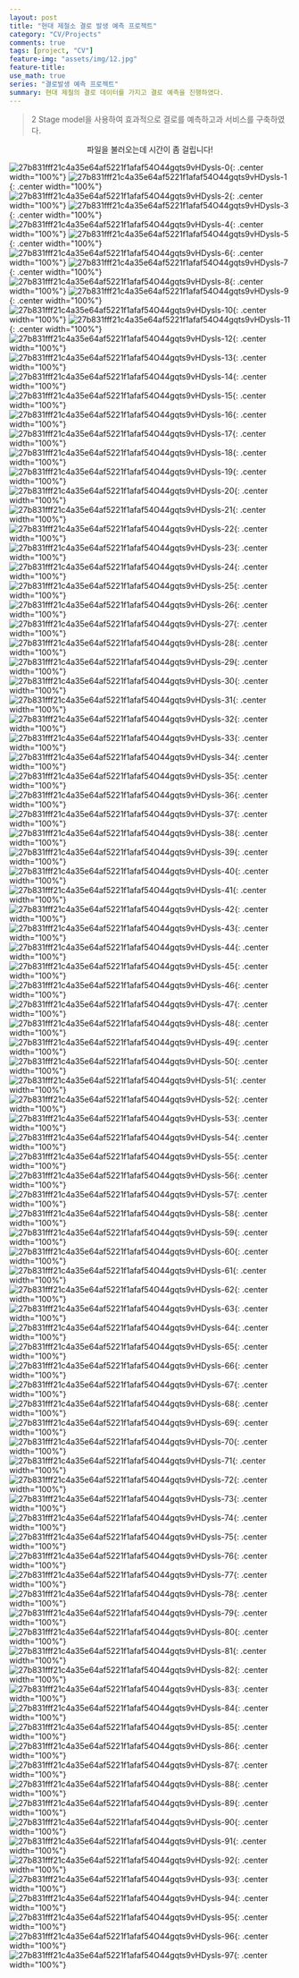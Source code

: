 ```yaml
---
layout: post
title: "현대 제철소 결로 발생 예측 프로젝트"
category: "CV/Projects"
comments: true
tags: [project, "CV"]
feature-img: "assets/img/12.jpg"
feature-title:
use_math: true
series: "결로발생 예측 프로젝트"
summary: 현대 제철의 결로 데이터를 가지고 결로 예측을 진행하였다.
---
```


> 2 Stage model을 사용하여 효과적으로 결로를 예측하고과 서비스를 구축하였다.

<p style="text-align:center">파일을 불러오는데 시간이 좀 걸립니다!</p>

![27b831fff21c4a35e64af5221f1afaf54O44gqts9vHDysls-0](https://user-images.githubusercontent.com/37871541/92864343-f2140b80-f437-11ea-997b-dd520c2fb9c9.jpg){: .center width="100%"}
![27b831fff21c4a35e64af5221f1afaf54O44gqts9vHDysls-1](https://user-images.githubusercontent.com/37871541/92863970-8e89de00-f437-11ea-8b55-a13d5e5cdd67.jpg){: .center width="100%"}
![27b831fff21c4a35e64af5221f1afaf54O44gqts9vHDysls-2](https://user-images.githubusercontent.com/37871541/92863975-8f227480-f437-11ea-8d4e-527f9846b610.jpg){: .center width="100%"}
![27b831fff21c4a35e64af5221f1afaf54O44gqts9vHDysls-3](https://user-images.githubusercontent.com/37871541/92863976-9053a180-f437-11ea-9e3b-d81f20d23b07.jpg){: .center width="100%"}
![27b831fff21c4a35e64af5221f1afaf54O44gqts9vHDysls-4](https://user-images.githubusercontent.com/37871541/92863978-9053a180-f437-11ea-9d5d-5a2ac0a49fb5.jpg){: .center width="100%"}
![27b831fff21c4a35e64af5221f1afaf54O44gqts9vHDysls-5](https://user-images.githubusercontent.com/37871541/92863980-90ec3800-f437-11ea-9a3c-b9c1869fa3cf.jpg){: .center width="100%"}
![27b831fff21c4a35e64af5221f1afaf54O44gqts9vHDysls-6](https://user-images.githubusercontent.com/37871541/92863981-9184ce80-f437-11ea-8953-d01393e830b2.jpg){: .center width="100%"}
![27b831fff21c4a35e64af5221f1afaf54O44gqts9vHDysls-7](https://user-images.githubusercontent.com/37871541/92863985-921d6500-f437-11ea-9908-e9f6127aeaa5.jpg){: .center width="100%"}
![27b831fff21c4a35e64af5221f1afaf54O44gqts9vHDysls-8](https://user-images.githubusercontent.com/37871541/92863987-93e72880-f437-11ea-91c3-98a5cae200aa.jpg){: .center width="100%"}
![27b831fff21c4a35e64af5221f1afaf54O44gqts9vHDysls-9](https://user-images.githubusercontent.com/37871541/92863988-93e72880-f437-11ea-90ea-01aa7f981329.jpg){: .center width="100%"}
![27b831fff21c4a35e64af5221f1afaf54O44gqts9vHDysls-10](https://user-images.githubusercontent.com/37871541/92863989-947fbf00-f437-11ea-9c1e-c23be4fc3736.jpg){: .center width="100%"}
![27b831fff21c4a35e64af5221f1afaf54O44gqts9vHDysls-11](https://user-images.githubusercontent.com/37871541/92863993-95185580-f437-11ea-97e8-d71759ec8cbb.jpg){: .center width="100%"}
![27b831fff21c4a35e64af5221f1afaf54O44gqts9vHDysls-12](https://user-images.githubusercontent.com/37871541/92863996-95b0ec00-f437-11ea-8871-39974b0a7b11.jpg){: .center width="100%"}
![27b831fff21c4a35e64af5221f1afaf54O44gqts9vHDysls-13](https://user-images.githubusercontent.com/37871541/92863997-95b0ec00-f437-11ea-88b8-ec96fafc15e3.jpg){: .center width="100%"}
![27b831fff21c4a35e64af5221f1afaf54O44gqts9vHDysls-14](https://user-images.githubusercontent.com/37871541/92863998-977aaf80-f437-11ea-8f6e-8fe8095ed2bf.jpg){: .center width="100%"}
![27b831fff21c4a35e64af5221f1afaf54O44gqts9vHDysls-15](https://user-images.githubusercontent.com/37871541/92863999-98134600-f437-11ea-990d-313aeb22773c.jpg){: .center width="100%"}
![27b831fff21c4a35e64af5221f1afaf54O44gqts9vHDysls-16](https://user-images.githubusercontent.com/37871541/92864000-98134600-f437-11ea-90e5-9cbb8b364849.jpg){: .center width="100%"}
![27b831fff21c4a35e64af5221f1afaf54O44gqts9vHDysls-17](https://user-images.githubusercontent.com/37871541/92864004-99dd0980-f437-11ea-9516-aa61efac5c05.jpg){: .center width="100%"}
![27b831fff21c4a35e64af5221f1afaf54O44gqts9vHDysls-18](https://user-images.githubusercontent.com/37871541/92864005-9a75a000-f437-11ea-9600-0a46f0b5afe9.jpg){: .center width="100%"}
![27b831fff21c4a35e64af5221f1afaf54O44gqts9vHDysls-19](https://user-images.githubusercontent.com/37871541/92864006-9a75a000-f437-11ea-9cf2-5d21e7d823a9.jpg){: .center width="100%"}
![27b831fff21c4a35e64af5221f1afaf54O44gqts9vHDysls-20](https://user-images.githubusercontent.com/37871541/92864007-9b0e3680-f437-11ea-8f35-c6543e77fa34.jpg){: .center width="100%"}
![27b831fff21c4a35e64af5221f1afaf54O44gqts9vHDysls-21](https://user-images.githubusercontent.com/37871541/92864010-9ba6cd00-f437-11ea-8145-ccd38f416bbc.jpg){: .center width="100%"}
![27b831fff21c4a35e64af5221f1afaf54O44gqts9vHDysls-22](https://user-images.githubusercontent.com/37871541/92864011-9c3f6380-f437-11ea-8da2-d807f06d38f9.jpg){: .center width="100%"}
![27b831fff21c4a35e64af5221f1afaf54O44gqts9vHDysls-23](https://user-images.githubusercontent.com/37871541/92864012-9cd7fa00-f437-11ea-9842-54398ea82deb.jpg){: .center width="100%"}
![27b831fff21c4a35e64af5221f1afaf54O44gqts9vHDysls-24](https://user-images.githubusercontent.com/37871541/92864013-9d709080-f437-11ea-980f-8db74c730061.jpg){: .center width="100%"}
![27b831fff21c4a35e64af5221f1afaf54O44gqts9vHDysls-25](https://user-images.githubusercontent.com/37871541/92864014-9e092700-f437-11ea-8b81-8698901e2dd1.jpg){: .center width="100%"}
![27b831fff21c4a35e64af5221f1afaf54O44gqts9vHDysls-26](https://user-images.githubusercontent.com/37871541/92864017-9ea1bd80-f437-11ea-8761-daed3a438836.jpg){: .center width="100%"}
![27b831fff21c4a35e64af5221f1afaf54O44gqts9vHDysls-27](https://user-images.githubusercontent.com/37871541/92864018-9ea1bd80-f437-11ea-925a-b7a3a45717e7.jpg){: .center width="100%"}
![27b831fff21c4a35e64af5221f1afaf54O44gqts9vHDysls-28](https://user-images.githubusercontent.com/37871541/92864019-a06b8100-f437-11ea-8f22-5cde6ef0edcb.jpg){: .center width="100%"}
![27b831fff21c4a35e64af5221f1afaf54O44gqts9vHDysls-29](https://user-images.githubusercontent.com/37871541/92864020-a1041780-f437-11ea-9f60-9dbb20a169a1.jpg){: .center width="100%"}
![27b831fff21c4a35e64af5221f1afaf54O44gqts9vHDysls-30](https://user-images.githubusercontent.com/37871541/92864021-a1041780-f437-11ea-9bb1-8c3e1cb6ef51.jpg){: .center width="100%"}
![27b831fff21c4a35e64af5221f1afaf54O44gqts9vHDysls-31](https://user-images.githubusercontent.com/37871541/92864022-a19cae00-f437-11ea-8a64-39f005759e88.jpg){: .center width="100%"}
![27b831fff21c4a35e64af5221f1afaf54O44gqts9vHDysls-32](https://user-images.githubusercontent.com/37871541/92864024-a2354480-f437-11ea-9503-d7c1d96d2910.jpg){: .center width="100%"}
![27b831fff21c4a35e64af5221f1afaf54O44gqts9vHDysls-33](https://user-images.githubusercontent.com/37871541/92864025-a2cddb00-f437-11ea-836c-2ca22e2b6046.jpg){: .center width="100%"}
![27b831fff21c4a35e64af5221f1afaf54O44gqts9vHDysls-34](https://user-images.githubusercontent.com/37871541/92864027-a3667180-f437-11ea-83e8-76de088fb319.jpg){: .center width="100%"}
![27b831fff21c4a35e64af5221f1afaf54O44gqts9vHDysls-35](https://user-images.githubusercontent.com/37871541/92864029-a3667180-f437-11ea-938f-39c7f5b05d1b.jpg){: .center width="100%"}
![27b831fff21c4a35e64af5221f1afaf54O44gqts9vHDysls-36](https://user-images.githubusercontent.com/37871541/92864030-a3ff0800-f437-11ea-9c8b-fd1f68964d64.jpg){: .center width="100%"}
![27b831fff21c4a35e64af5221f1afaf54O44gqts9vHDysls-37](https://user-images.githubusercontent.com/37871541/92864031-a4979e80-f437-11ea-9ec5-5561e6e82980.jpg){: .center width="100%"}
![27b831fff21c4a35e64af5221f1afaf54O44gqts9vHDysls-38](https://user-images.githubusercontent.com/37871541/92864033-a5303500-f437-11ea-9945-a1d0e812c4e1.jpg){: .center width="100%"}
![27b831fff21c4a35e64af5221f1afaf54O44gqts9vHDysls-39](https://user-images.githubusercontent.com/37871541/92864035-a5c8cb80-f437-11ea-94d8-344b658ceec0.jpg){: .center width="100%"}
![27b831fff21c4a35e64af5221f1afaf54O44gqts9vHDysls-40](https://user-images.githubusercontent.com/37871541/92864037-a6616200-f437-11ea-9b1c-615f6a05ed30.jpg){: .center width="100%"}
![27b831fff21c4a35e64af5221f1afaf54O44gqts9vHDysls-41](https://user-images.githubusercontent.com/37871541/92864039-a6f9f880-f437-11ea-9970-2e088ee57edb.jpg){: .center width="100%"}
![27b831fff21c4a35e64af5221f1afaf54O44gqts9vHDysls-42](https://user-images.githubusercontent.com/37871541/92864041-a6f9f880-f437-11ea-91d6-1c95a1b260e7.jpg){: .center width="100%"}
![27b831fff21c4a35e64af5221f1afaf54O44gqts9vHDysls-43](https://user-images.githubusercontent.com/37871541/92864045-a7928f00-f437-11ea-920c-3f3df922ea89.jpg){: .center width="100%"}
![27b831fff21c4a35e64af5221f1afaf54O44gqts9vHDysls-44](https://user-images.githubusercontent.com/37871541/92864051-a8c3bc00-f437-11ea-9ae9-b7387f0acfc4.jpg){: .center width="100%"}
![27b831fff21c4a35e64af5221f1afaf54O44gqts9vHDysls-45](https://user-images.githubusercontent.com/37871541/92864054-a95c5280-f437-11ea-91f7-7d7536d74b51.jpg){: .center width="100%"}
![27b831fff21c4a35e64af5221f1afaf54O44gqts9vHDysls-46](https://user-images.githubusercontent.com/37871541/92864056-a9f4e900-f437-11ea-96eb-4945d4d831e3.jpg){: .center width="100%"}
![27b831fff21c4a35e64af5221f1afaf54O44gqts9vHDysls-47](https://user-images.githubusercontent.com/37871541/92864058-aa8d7f80-f437-11ea-9fad-99f38d1a5bec.jpg){: .center width="100%"}
![27b831fff21c4a35e64af5221f1afaf54O44gqts9vHDysls-48](https://user-images.githubusercontent.com/37871541/92864060-ab261600-f437-11ea-9f3f-7de8b7437b9b.jpg){: .center width="100%"}
![27b831fff21c4a35e64af5221f1afaf54O44gqts9vHDysls-49](https://user-images.githubusercontent.com/37871541/92864062-abbeac80-f437-11ea-8072-402c024f5e10.jpg){: .center width="100%"}
![27b831fff21c4a35e64af5221f1afaf54O44gqts9vHDysls-50](https://user-images.githubusercontent.com/37871541/92864066-acefd980-f437-11ea-877c-945e1866fba5.jpg){: .center width="100%"}
![27b831fff21c4a35e64af5221f1afaf54O44gqts9vHDysls-51](https://user-images.githubusercontent.com/37871541/92864070-ad887000-f437-11ea-8cb6-9034d501e284.jpg){: .center width="100%"}
![27b831fff21c4a35e64af5221f1afaf54O44gqts9vHDysls-52](https://user-images.githubusercontent.com/37871541/92864072-ae210680-f437-11ea-9d7b-6417a2fb9119.jpg){: .center width="100%"}
![27b831fff21c4a35e64af5221f1afaf54O44gqts9vHDysls-53](https://user-images.githubusercontent.com/37871541/92864074-aeb99d00-f437-11ea-8613-442f25d99142.jpg){: .center width="100%"}
![27b831fff21c4a35e64af5221f1afaf54O44gqts9vHDysls-54](https://user-images.githubusercontent.com/37871541/92864079-af523380-f437-11ea-9317-3124624aadf8.jpg){: .center width="100%"}
![27b831fff21c4a35e64af5221f1afaf54O44gqts9vHDysls-55](https://user-images.githubusercontent.com/37871541/92864081-afeaca00-f437-11ea-9780-b211ae1baeed.jpg){: .center width="100%"}
![27b831fff21c4a35e64af5221f1afaf54O44gqts9vHDysls-56](https://user-images.githubusercontent.com/37871541/92864084-b0836080-f437-11ea-8767-f7748b676b61.jpg){: .center width="100%"}
![27b831fff21c4a35e64af5221f1afaf54O44gqts9vHDysls-57](https://user-images.githubusercontent.com/37871541/92864086-b11bf700-f437-11ea-885a-0bc8bc2c314c.jpg){: .center width="100%"}
![27b831fff21c4a35e64af5221f1afaf54O44gqts9vHDysls-58](https://user-images.githubusercontent.com/37871541/92864088-b11bf700-f437-11ea-9473-6fdf02305f24.jpg){: .center width="100%"}
![27b831fff21c4a35e64af5221f1afaf54O44gqts9vHDysls-59](https://user-images.githubusercontent.com/37871541/92864091-b1b48d80-f437-11ea-86a1-fc62c8dc7df9.jpg){: .center width="100%"}
![27b831fff21c4a35e64af5221f1afaf54O44gqts9vHDysls-60](https://user-images.githubusercontent.com/37871541/92864093-b1b48d80-f437-11ea-9b9b-9f97e9f760bd.jpg){: .center width="100%"}
![27b831fff21c4a35e64af5221f1afaf54O44gqts9vHDysls-61](https://user-images.githubusercontent.com/37871541/92864096-b24d2400-f437-11ea-8ccc-d6c26803ba90.jpg){: .center width="100%"}
![27b831fff21c4a35e64af5221f1afaf54O44gqts9vHDysls-62](https://user-images.githubusercontent.com/37871541/92864099-b2e5ba80-f437-11ea-80e2-934546cc2dee.jpg){: .center width="100%"}
![27b831fff21c4a35e64af5221f1afaf54O44gqts9vHDysls-63](https://user-images.githubusercontent.com/37871541/92864102-b37e5100-f437-11ea-8c61-d90145c1e799.jpg){: .center width="100%"}
![27b831fff21c4a35e64af5221f1afaf54O44gqts9vHDysls-64](https://user-images.githubusercontent.com/37871541/92864106-b416e780-f437-11ea-9c00-8de31fbff46d.jpg){: .center width="100%"}
![27b831fff21c4a35e64af5221f1afaf54O44gqts9vHDysls-65](https://user-images.githubusercontent.com/37871541/92864107-b416e780-f437-11ea-9be3-83ef57a13471.jpg){: .center width="100%"}
![27b831fff21c4a35e64af5221f1afaf54O44gqts9vHDysls-66](https://user-images.githubusercontent.com/37871541/92864111-b5e0ab00-f437-11ea-95ca-6d9c90c985d7.jpg){: .center width="100%"}
![27b831fff21c4a35e64af5221f1afaf54O44gqts9vHDysls-67](https://user-images.githubusercontent.com/37871541/92864115-b6794180-f437-11ea-9f52-649f5b632130.jpg){: .center width="100%"}
![27b831fff21c4a35e64af5221f1afaf54O44gqts9vHDysls-68](https://user-images.githubusercontent.com/37871541/92864116-b711d800-f437-11ea-94ef-ea4201ca6442.jpg){: .center width="100%"}
![27b831fff21c4a35e64af5221f1afaf54O44gqts9vHDysls-69](https://user-images.githubusercontent.com/37871541/92864120-b711d800-f437-11ea-9698-76b6f279e793.jpg){: .center width="100%"}
![27b831fff21c4a35e64af5221f1afaf54O44gqts9vHDysls-70](https://user-images.githubusercontent.com/37871541/92864123-b7aa6e80-f437-11ea-816b-7e3b2f415734.jpg){: .center width="100%"}
![27b831fff21c4a35e64af5221f1afaf54O44gqts9vHDysls-71](https://user-images.githubusercontent.com/37871541/92864124-b8430500-f437-11ea-8d95-0648cdd6da0c.jpg){: .center width="100%"}
![27b831fff21c4a35e64af5221f1afaf54O44gqts9vHDysls-72](https://user-images.githubusercontent.com/37871541/92864128-b8db9b80-f437-11ea-8fa5-c56c6ee09204.jpg){: .center width="100%"}
![27b831fff21c4a35e64af5221f1afaf54O44gqts9vHDysls-73](https://user-images.githubusercontent.com/37871541/92864130-b9743200-f437-11ea-8fd3-4b528140bbbc.jpg){: .center width="100%"}
![27b831fff21c4a35e64af5221f1afaf54O44gqts9vHDysls-74](https://user-images.githubusercontent.com/37871541/92864136-baa55f00-f437-11ea-9c53-26f12b66de29.jpg){: .center width="100%"}
![27b831fff21c4a35e64af5221f1afaf54O44gqts9vHDysls-75](https://user-images.githubusercontent.com/37871541/92864139-bb3df580-f437-11ea-9aba-82fddc8633a1.jpg){: .center width="100%"}
![27b831fff21c4a35e64af5221f1afaf54O44gqts9vHDysls-76](https://user-images.githubusercontent.com/37871541/92864141-bbd68c00-f437-11ea-9742-6850d80b9e2a.jpg){: .center width="100%"}
![27b831fff21c4a35e64af5221f1afaf54O44gqts9vHDysls-77](https://user-images.githubusercontent.com/37871541/92864145-bc6f2280-f437-11ea-8f82-3a44cbe8d0da.jpg){: .center width="100%"}
![27b831fff21c4a35e64af5221f1afaf54O44gqts9vHDysls-78](https://user-images.githubusercontent.com/37871541/92864147-bc6f2280-f437-11ea-85cf-967c21951a02.jpg){: .center width="100%"}
![27b831fff21c4a35e64af5221f1afaf54O44gqts9vHDysls-79](https://user-images.githubusercontent.com/37871541/92864149-bd07b900-f437-11ea-9927-f192351a3eb1.jpg){: .center width="100%"}
![27b831fff21c4a35e64af5221f1afaf54O44gqts9vHDysls-80](https://user-images.githubusercontent.com/37871541/92864151-bda04f80-f437-11ea-8db4-e44c1a57509e.jpg){: .center width="100%"}
![27b831fff21c4a35e64af5221f1afaf54O44gqts9vHDysls-81](https://user-images.githubusercontent.com/37871541/92864153-be38e600-f437-11ea-9297-e916b8a719ad.jpg){: .center width="100%"}
![27b831fff21c4a35e64af5221f1afaf54O44gqts9vHDysls-82](https://user-images.githubusercontent.com/37871541/92864156-be38e600-f437-11ea-9460-88ef8aa52910.jpg){: .center width="100%"}
![27b831fff21c4a35e64af5221f1afaf54O44gqts9vHDysls-83](https://user-images.githubusercontent.com/37871541/92864157-bed17c80-f437-11ea-8f9c-f387d763c6c4.jpg){: .center width="100%"}
![27b831fff21c4a35e64af5221f1afaf54O44gqts9vHDysls-84](https://user-images.githubusercontent.com/37871541/92864161-bf6a1300-f437-11ea-91ab-f4ab4171d224.jpg){: .center width="100%"}
![27b831fff21c4a35e64af5221f1afaf54O44gqts9vHDysls-85](https://user-images.githubusercontent.com/37871541/92864163-c002a980-f437-11ea-9307-1b945336d2b0.jpg){: .center width="100%"}
![27b831fff21c4a35e64af5221f1afaf54O44gqts9vHDysls-86](https://user-images.githubusercontent.com/37871541/92864165-c09b4000-f437-11ea-916a-b4effa1efac1.jpg){: .center width="100%"}
![27b831fff21c4a35e64af5221f1afaf54O44gqts9vHDysls-87](https://user-images.githubusercontent.com/37871541/92864170-c09b4000-f437-11ea-8bf5-381ec0b55751.jpg){: .center width="100%"}
![27b831fff21c4a35e64af5221f1afaf54O44gqts9vHDysls-88](https://user-images.githubusercontent.com/37871541/92864174-c133d680-f437-11ea-96ec-863527e62542.jpg){: .center width="100%"}
![27b831fff21c4a35e64af5221f1afaf54O44gqts9vHDysls-89](https://user-images.githubusercontent.com/37871541/92864176-c1cc6d00-f437-11ea-81ea-5c301648ba20.jpg){: .center width="100%"}
![27b831fff21c4a35e64af5221f1afaf54O44gqts9vHDysls-90](https://user-images.githubusercontent.com/37871541/92864181-c2fd9a00-f437-11ea-9846-100dc9fa7e3e.jpg){: .center width="100%"}
![27b831fff21c4a35e64af5221f1afaf54O44gqts9vHDysls-91](https://user-images.githubusercontent.com/37871541/92864183-c3963080-f437-11ea-8c28-91837d26ee97.jpg){: .center width="100%"}
![27b831fff21c4a35e64af5221f1afaf54O44gqts9vHDysls-92](https://user-images.githubusercontent.com/37871541/92864186-c42ec700-f437-11ea-84dc-03ff5617b0e5.jpg){: .center width="100%"}
![27b831fff21c4a35e64af5221f1afaf54O44gqts9vHDysls-93](https://user-images.githubusercontent.com/37871541/92864188-c4c75d80-f437-11ea-9b5d-22567392fa8a.jpg){: .center width="100%"}
![27b831fff21c4a35e64af5221f1afaf54O44gqts9vHDysls-94](https://user-images.githubusercontent.com/37871541/92864191-c55ff400-f437-11ea-91ee-f738a9eb034d.jpg){: .center width="100%"}
![27b831fff21c4a35e64af5221f1afaf54O44gqts9vHDysls-95](https://user-images.githubusercontent.com/37871541/92864193-c5f88a80-f437-11ea-97fe-d2cd406b51c0.jpg){: .center width="100%"}
![27b831fff21c4a35e64af5221f1afaf54O44gqts9vHDysls-96](https://user-images.githubusercontent.com/37871541/92864196-c6912100-f437-11ea-8d30-e009b75c8e2d.jpg){: .center width="100%"}
![27b831fff21c4a35e64af5221f1afaf54O44gqts9vHDysls-97](https://user-images.githubusercontent.com/37871541/92864198-c729b780-f437-11ea-867b-8dbd63d548b0.jpg){: .center width="100%"}
